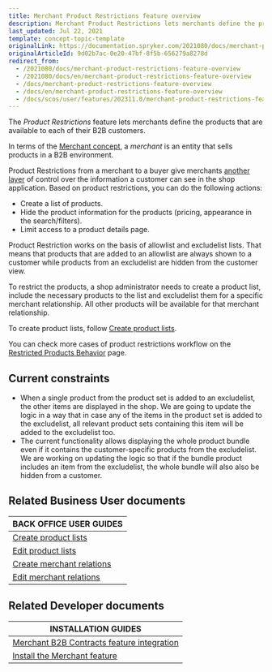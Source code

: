 ```yaml
---
title: Merchant Product Restrictions feature overview
description: Merchant Product Restrictions lets merchants define the products that are available to each of their B2B customers.
last_updated: Jul 22, 2021
template: concept-topic-template
originalLink: https://documentation.spryker.com/2021080/docs/merchant-product-restrictions-feature-overview
originalArticleId: 9d02b7ac-0e20-47bf-8f5b-656279a8278d
redirect_from:
  - /2021080/docs/merchant-product-restrictions-feature-overview
  - /2021080/docs/en/merchant-product-restrictions-feature-overview
  - /docs/merchant-product-restrictions-feature-overview
  - /docs/en/merchant-product-restrictions-feature-overview
  - /docs/scos/user/features/202311.0/merchant-product-restrictions-feature-overview.html
---
```


The _Product Restrictions_ feature lets merchants define the products that are available to each of their B2B customers.

In terms of the [Merchant concept](/docs/pbc/all/merchant-management/{{page.version}}/base-shop/merchant-b2b-contracts-feature-overview.html), a *merchant* is an entity that sells products in a B2B environment.

Product Restrictions from a merchant to a buyer give merchants [another layer](/docs/pbc/all/customer-relationship-management/{{page.version}}/base-shop/customer-access-feature-overview.html) of control over the information a customer can see in the shop application. Based on product restrictions, you can do the following actions:

* Create a list of products.
* Hide the product information for the products (pricing, appearance in the search/filters).
* Limit access to a product details page.

Product Restriction works on the basis of allowlist and excludelist lists. That means that products that are added to an allowlist are always shown to a customer while products from an excludelist are hidden from the customer view.

To restrict the products, a shop administrator needs to create a product list, include the necessary products to the list and excludelist them for a specific merchant relationship. All other products will be available for that merchant relationship.

To create product lists, follow [Create product lists](/docs/pbc/all/product-information-management/{{page.version}}/base-shop//manage-in-the-back-office/product-lists/create-product-lists.html).

You can check more cases of product restrictions workflow on the [Restricted Products Behavior](/docs/pbc/all/merchant-management/{{page.version}}/base-shop/merchant-product-restrictions-feature-overview/restricted-products-behavior.html) page.

## Current constraints

- When a single product from the product set is added to an excludelist, the other items are displayed in the shop. We are going to update the logic in a way that in case any of the items in the product set is added to the excludelist, all relevant product sets containing this item will be added to the excludelist too.
-  The current functionality allows displaying the whole product bundle even if it contains the customer-specific products from the excludelist. We are working on updating the logic so that if the bundle product includes an item from the excludelist, the whole bundle will also also be hidden from a customer.

## Related Business User documents

|BACK OFFICE USER GUIDES|
|---|
| [Create product lists](/docs/pbc/all/product-information-management/{{page.version}}/base-shop//manage-in-the-back-office/product-lists/create-product-lists.html)  |
| [Edit product lists](/docs/pbc/all/product-information-management/{{page.version}}/base-shop/manage-in-the-back-office/product-lists/edit-product-lists.html) |
| [Create merchant relations](/docs/pbc/all/merchant-management/{{page.version}}/base-shop/manage-in-the-back-office/create-merchant-relations.html) |
| [Edit merchant relations](/docs/pbc/all/merchant-management/{{page.version}}/base-shop/manage-in-the-back-office/edit-merchant-relations.html) |

## Related Developer documents

| INSTALLATION GUIDES |
|---------|
| [Merchant B2B Contracts feature integration](/docs/pbc/all/merchant-management/{{page.version}}/base-shop/install-and-upgrade/install-the-merchant-b2b-contracts-feature.html) |
| [Install the Merchant feature](/docs/pbc/all/merchant-management/{{page.version}}/base-shop/install-and-upgrade/install-the-merchant-feature.html) |

